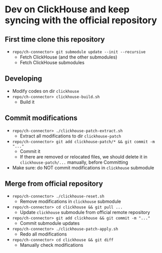 # Dev on ClickHouse and keep syncing with the official repository

## First time clone this repository
* `repo/ch-connector> git submodule update --init --recursive`
    * Fetch ClickHouse (and the other submodules)
    * Fetch ClickHouse submodules

## Developing
* Modify codes on dir `clickhouse`
* `repo/ch-connector> clickhouse-build.sh`
    * Build it

## Commit modifications
* `repo/ch-connector> ./clickhouse-patch-extract.sh`
    * Extract all modifications to dir `clickhouse-patch`
* `repo/ch-connector> git add clickhouse-patch/* && git commit -m "..."`
    * Commit it
    * If there are removed or relocated files, we should delete it in `clickhouse-patch/...` manually, before Committing
* Make sure: do NOT commit modifications in `clickhouse` submodule

## Merge from official repository
* `repo/ch-connector> ./clickhouse-reset.sh`
    * Remove modifications in `clickhouse` submodule
* `repo/ch-connector> cd clickhouse && git pull ...`
    * Update `clickhouse` submodule from official remote repository
* `repo/ch-connector> git add clickhouse && git commit -m "..."`
    * Commit submodule updates
* `repo/ch-connector> ./clickhouse-patch-apply.sh`
    * Redo all modifications
* `repo/ch-connector> cd clickhouse && git diff`
    * Manually check modifications

